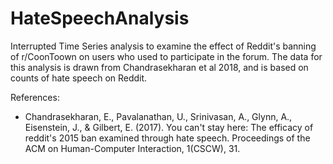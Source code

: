 # HateSpeechAnalysis
Interrupted Time Series analysis to examine the effect of Reddit's banning of r/CoonToown on users who used to participate in the forum. 
The data for this analysis is drawn from Chandrasekharan et al 2018, and is based on counts of hate speech on Reddit.

References: 
* Chandrasekharan, E., Pavalanathan, U., Srinivasan, A., Glynn, A., Eisenstein, J., & Gilbert, E. (2017). You can't stay here: The efficacy of reddit's 2015 ban examined through hate speech. Proceedings of the ACM on Human-Computer Interaction, 1(CSCW), 31.
